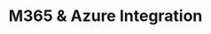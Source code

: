 ---
title: 'M365 & Azure Integration'
type: landing
aliases: /articles/secure-workspace/

design:
  spacing: "0rem"

sections:
  - block: hero-rel
    content:
      title: Give your teams the tools they need to work at their best
      text: With Azure & Microsoft 365, empower your employees to creatively, effectively and securely collaborate and work from anywhere
      secondary_action:
        text: Why you should adopt M365
        url: "#reasons"
      announcement:
        text: "Discover our M365 and Azure"
        link:
          text: "services"
          url: "#services"
    design:
      css_class: "dark"
      background:
        color: "navy"
        image:
          # Add your image background to `assets/media/`.
          filename: constellation.svg
          size: "auto;background-repeat:repeat"
          filters:
            brightness: 0.5

  - block: features
    id: reasons
    content:
      title: 12 Reasons to consider M365
      text: "Microsoft 365 (M365) offers various services and tools for business productivity, collaboration, and security. Here are 12 reasons to consider M365 for your business:"
      items:
        - name: Integrated Suite of Applications
          icon: check-badge
          description: |
            M365 combines familiar productivity applications such as Word, Excel, PowerPoint, and Outlook with powerful cloud services like OneDrive, SharePoint, and Microsoft Teams, creating an integrated ecosystem for your business needs.
        - name: Improved Collaboration
          icon: user-group
          description: |
            Use Teams and Viva for easy, instant messaging with colleagues. Set up and join meetings or make voice calls from any device, anywhere. Share mailboxes, calendars and contacts so you can schedule meetings that work for everyone. Share files and edit documents in real-time, fostering true collaboration.
        - name: Flexibility & Scalability
          icon: chart-pie
          description: |
            A Subscription-based model of M365 allows businesses to scale up or down based on their needs. It’s suitable for companies of all sizes, from startups to large enterprises.
        - name: Always Up-to-Date
          icon: check-circle
          description: |
            With M365, you always have the latest versions of applications and security updates, ensuring your business tools remain modern and secure without the cost of a manual intervention.
        - name: Best-in-class security
          icon: shield-check
          description: |
            M365 has built-in security features that help protect sensitive data. Advanced Threat Protection, Data Loss Prevention, Mobile Device Management, and other security tools help safeguard business data. Furthermore, it provides compliance certifications and features for industries with stringent regulations.
        - name: Secured Mobility
          icon: device-tablet
          description: |
            With mobile applications and cloud storage, employees can access their work safely from anywhere, using any device, making it perfect for today’s mobile workforce.
        - name: Cost-Efficiency
          icon: receipt-percent
          description: |
            M365 reduces the need for large upfront software purchases and ongoing maintenance costs. The cloud infrastructure also minimizes the need for extensive in-house IT hardware and personnel. Pay per user, per month for more certainty around IT spend. Upgrades are included in the cost of your licences, so there are no unexpected costs.
        - name: Streamlined IT Management
          icon: user-plus
          description: |
            M365’s admin portal allows for centralized user and service management, simplifying IT administration tasks such as user provisioning, password resets, and policy settings.
        - name: Business Analytics and AI
          icon: document-magnifying-glass
          description: |
            Tools like Power BI, MyAnalytics, and Power Automate are part of the M365 offer, empowering businesses to analyze data, gain insights, and automate tasks more effectively.
        - name: Continuous Innovation
          icon: beaker
          description: |
            Microsoft frequently introduces new features, apps, and integrations into the M365 ecosystem, ensuring that businesses have access to the latest technology advancements.
        - name: Unified Endpoint Management
          icon: computer-desktop
          description: |
            With Microsoft Intune, businesses can manage and secure company data on personal and company-owned devices, ensuring that devices remain compliant with company policies. Experience the familiarity of your desktop and operating system, no matter the device.
        - name: Integration with Azure Cloud Services
          icon: squares-plus
          description: |
            Leverage the full scale of Microsoft Azure Cloud Services by seamlessly integrate it into Microsoft 365. Our Azure experts deliver comprehensive cloud solutions tailored to your needs, from infrastructure and virtualization to mobile and web applications.
    design:
      css_class: "bg-gray-100 dark:bg-gray-900"

  - block: defile
    id: services
    content:
      title: Our Microsoft 365 & Azure Services
      items:
        - name: M365 Integration
          icon: cpu-chip
          description: |
            Enhance your organization's productivity and security with CravateRouge Ltd's Microsoft 365 Integration Service. We ensure seamless integration of your existing systems with Microsoft 365, enabling secure communication and streamlined workflows. Our team prioritizes cybersecurity, implementing robust measures to protect your data while boosting collaboration and efficiency.
        - name: M365 Audit & Hardening
          icon: magnifying-glass
          description: |
            Secure your Microsoft 365 environment with our Audit & Hardening service. CravateRouge Ltd conducts a comprehensive security assessment of your M365 setup, identifying vulnerabilities and implementing best practices to fortify your defenses. From access control to data encryption, we ensure your business-critical information is safeguarded against cyber threats.
        - name: M365 Consulting Service
          icon: briefcase
          description: |
            Transform your business securely with CravateRouge Ltd's Microsoft 365 Consulting Service. Our experts provide tailored solutions for deployment, migration, and user adoption, all while maintaining a strong focus on cybersecurity. We help you leverage M365's capabilities to enhance collaboration, productivity, and compliance with industry standards.
        - name: Azure Integration
          icon: cloud
          description: |
            Leverage full scale Microsoft Azure Cloud Services. From infrastructure and virtualisation to mobile and web applications, our Azure experts deliver comprehensive Cloud solutions tailored to your needs. Harness the power of AI, chatbots, and cognitive services to drive innovation and efficiency. Benefit from centralised Cloud log analytics with Azure OMS integration, reducing risk and enhancing security and compliance. Safeguard your business with Azure site recovery and backup solutions, ensuring data protection across different geolocations. Partner with CravateRouge Ltd to unlock the full potential of Microsoft Azure for your organisation's success.
        - name: Azure Audit & Hardening
          icon: magnifying-glass
          description: |
            Protect your Azure environment with CravateRouge Ltd's Audit & Hardening service. We perform an in-depth analysis of your Azure infrastructure to identify security gaps and implement advanced hardening techniques. From identity management to network security, we ensure your cloud environment is resilient against cyber threats.
        - name: Azure Consulting Service
          icon: briefcase
          description: |
            Securely harness the power of Azure with CravateRouge Ltd's Consulting Service. Our cybersecurity-focused experts guide you through Azure deployment, migration, and optimization. We help you design and implement secure cloud architectures, ensuring compliance with industry regulations while driving innovation and efficiency.
    design:
      spacing:
        padding: ["2rem", 0, 0, 0]

  - block: cta-card
    content: 
      title: Start your transformation now
      text: |
        Given these advantages, M365 is a compelling choice for businesses seeking a comprehensive, secure, and constantly evolving digital transformation solution.
        
        However, like any IT decision, businesses should assess their specific needs, budget, and organisational culture before making the shift.
      button:
        text: Let's talk together about your needs!
        url: /contact/
    design:
      card:
        css_class: "bg-primary-700"
      spacing:
        padding: ["1rem", 0, 0, 0]
---